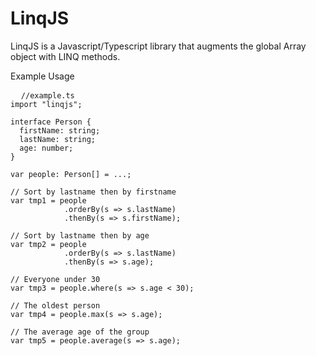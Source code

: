 ﻿LinqJS
======

LinqJS is a Javascript/Typescript library that augments the global Array object with LINQ methods.

Example Usage
<pre>
  <code>//example.ts
import "linqjs";

interface Person {
  firstName: string;
  lastName: string;
  age: number;
}

var people: Person[] = ...;

// Sort by lastname then by firstname
var tmp1 = people
            .orderBy(s => s.lastName)
            .thenBy(s => s.firstName);

// Sort by lastname then by age
var tmp2 = people
            .orderBy(s => s.lastName)
            .thenBy(s => s.age);    

// Everyone under 30
var tmp3 = people.where(s => s.age < 30);

// The oldest person
var tmp4 = people.max(s => s.age);

// The average age of the group
var tmp5 = people.average(s => s.age);
  </code>
</pre>
